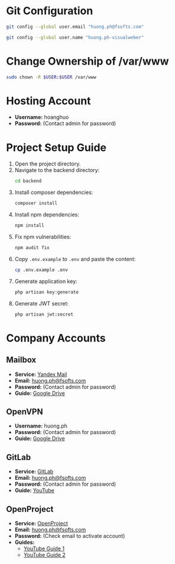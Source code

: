 # Git Configuration
```sh
git config --global user.email "huong.ph@fsofts.com"
```
```sh
git config --global user.name "huong.ph-visualweber"
```

# Change Ownership of /var/www

```sh
sudo chown -R $USER:$USER /var/www
```

# Hosting Account

- **Username:** hoanghuo
- **Password:** (Contact admin for password)

# Project Setup Guide

1. Open the project directory.
2. Navigate to the backend directory:
    ```sh
    cd backend
    ```
3. Install composer dependencies:
    ```sh
    composer install
    ```
4. Install npm dependencies:
    ```sh
    npm install
    ```
5. Fix npm vulnerabilities:
    ```sh
    npm audit fix
    ```
6. Copy `.env.example` to `.env` and paste the content:
    ```sh
    cp .env.example .env
    ```
7. Generate application key:
    ```sh
    php artisan key:generate
    ```
8. Generate JWT secret:
    ```sh
    php artisan jwt:secret
    ```

# Company Accounts

## Mailbox

- **Service:** [Yandex Mail](https://mail.yandex.com)
- **Email:** huong.ph@fsofts.com
- **Password:** (Contact admin for password)
- **Guide:** [Google Drive](https://drive.google.com/drive/folders/1_vECcxVyx2ishZKRHF8CfpNmbW5Ix8U9?usp=share_link)

## OpenVPN

- **Username:** huong.ph
- **Password:** (Contact admin for password)
- **Guide:** [Google Drive](https://drive.google.com/drive/folders/1SFSfwoaFieBYiUq9b3-nhpyAA1bi2AkY?usp=share_link)

## GitLab

- **Service:** [GitLab](https://gitlab.com/huong.ph-visualweber)
- **Email:** huong.ph@fsofts.com
- **Password:** (Contact admin for password)
- **Guide:** [YouTube](https://www.youtube.com/watch?v=lWpW6FxYPzE)

## OpenProject

- **Service:** [OpenProject](https://work.fsofts.com)
- **Email:** huong.ph@fsofts.com
- **Password:** (Check email to activate account)
- **Guides:**
  - [YouTube Guide 1](https://youtu.be/KHBgBI3HBFY)
  - [YouTube Guide 2](https://youtu.be/lWpW6FxYPzE)